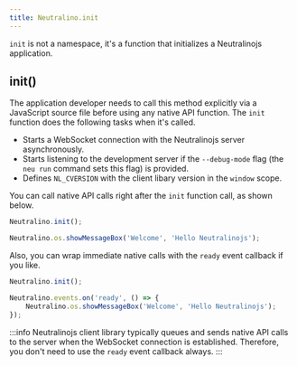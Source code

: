 ```yaml
---
title: Neutralino.init
---
```


`init` is not a namespace, it's a function that initializes a Neutralinojs application.

## init()

The application developer needs to call this method explicitly via a JavaScript source file before using any
native API function. The `init` function does the following tasks when it's called.

- Starts a WebSocket connection with the Neutralinojs server asynchronously.
- Starts listening to the development server if the `--debug-mode` flag (the `neu run` command sets this flag) is provided.
- Defines `NL_CVERSION` with the client libary version in the `window` scope.

You can call native API calls right after the `init` function call, as shown below.

```js
Neutralino.init();

Neutralino.os.showMessageBox('Welcome', 'Hello Neutralinojs');
```

Also, you can wrap immediate native calls with the `ready` event callback if you like.

```js
Neutralino.init();

Neutralino.events.on('ready', () => {
    Neutralino.os.showMessageBox('Welcome', 'Hello Neutralinojs');
});
```

:::info
Neutralinojs client library typically queues and sends native API calls to the server when the WebSocket connection
is established. Therefore, you don't need to use the `ready` event callback always.
:::



